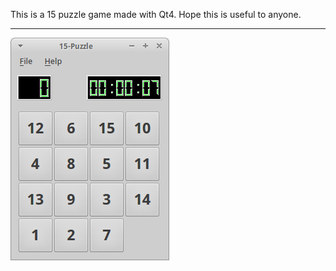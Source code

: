 This is a 15 puzzle game made with Qt4. Hope this is useful to anyone.
***********************************************************************
![Snap](./snap.png)